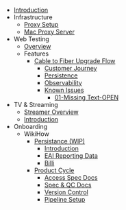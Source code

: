 <!-- Main Navigation -->

* [Introduction](README.md)
* Infrastructure
  * [Proxy Setup](infra/proxy/reverse-ssh.md)
  * [Mac Proxy Server](infra/proxy/mac-proxy-server.md)
* Web Testing
  * [Overview](web/README.md)
  <!-- * [E2E Tests](web/e2e/tests.md) -->
  * Features
    * [Cable to Fiber Upgrade Flow](web/feature/DD_CR12575/README.md)
      * [Customer Journey](web/feature/DD_CR12575/01-customer-journey.md)
      * [Persistence](web/feature/DD_CR12575/02-persitance.md)
      * [Observability](web/feature/DD_CR12575/03-observability.md)
      * [Known Issues](web/feature/DD_CR12575/bugs/README.md)
        * [01-Missing Text-OPEN](web/feature/DD_CR12575/bugs/01-missing-text-open/01-missing-text.md)
* TV & Streaming
  * [Streamer Overview](streamer/readme.md)
  * [Introduction](streamer/intro.md)
* Onboarding
  * WikiHow
    * [Persistance (WIP)](onboarding/wikihow/persistance/README.md)
      * [Introduction](onboarding/wikihow/persistance/01-intorduction.md)
      * [EAI Reporting Data](onboarding/wikihow/persistance/02-eai_reporting_data.md)
      * [Billi](onboarding/wikihow/persistance/03-billi.md)
    * [Product Cycle](onboarding/wikihow/product-cycle/README.md)
      * [Access Spec Docs](onboarding/wikihow/product-cycle/01-to-access-a-spec-doc-shared-folder.md)
      * [Spec & QC Docs](onboarding/wikihow/product-cycle/02-get-spec-doc-cr-and-QC-doc.md)
      * [Version Control](onboarding/wikihow/product-cycle/03-version-control-test-repository.md)
      * [Pipeline Setup](onboarding/wikihow/product-cycle/04-pipleline-dockerized-container-setup.md)
    


